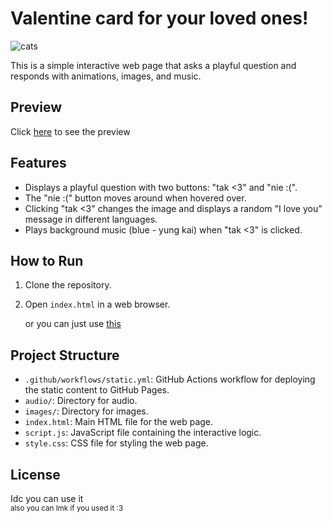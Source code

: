 # Valentine card for your loved ones!

<img alt="cats" src="https://github.com/kamemae/wompwomp/blob/main/images/cats/4.gif?raw=true">

This is a simple interactive web page that asks a playful question and responds with animations, images, and music.

## Preview
Click [here](https://kamemae.github.io/wompwomp/) to see the preview

## Features

- Displays a playful question with two buttons: "tak <3" and "nie :(".
- The "nie :(" button moves around when hovered over.
- Clicking "tak <3" changes the image and displays a random "I love you" message in different languages.
- Plays background music (blue - yung kai) when "tak <3" is clicked.

## How to Run

1. Clone the repository.
2. Open `index.html` in a web browser.
   
   or you can just use [this](https://kamemae.github.io/wompwomp/)

## Project Structure

- `.github/workflows/static.yml`: GitHub Actions workflow for deploying the static content to GitHub Pages.
- `audio/`: Directory for audio.
- `images/`: Directory for images.
- `index.html`: Main HTML file for the web page.
- `script.js`: JavaScript file containing the interactive logic.
- `style.css`: CSS file for styling the web page.

## License

Idc you can use it<br>
<sub>also you can lmk if you used it :3</sub>
